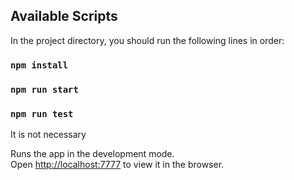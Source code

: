 ## Available Scripts

In the project directory, you should run the following lines in order:

### `npm install`

### `npm run start`

### `npm run test`

It is not necessary

Runs the app in the development mode.\
Open [http://localhost:7777](http://localhost:7777) to view it in the browser.
